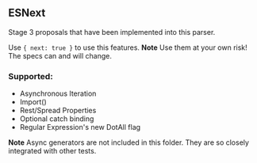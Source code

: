 ## ESNext

Stage 3 proposals that have been implemented into this parser.

Use `{ next: true }` to use this features. **Note** Use them at your own risk! The specs can and will change.

### Supported:

- Asynchronous Iteration
- Import()
- Rest/Spread Properties
- Optional catch binding
- Regular Expression's new DotAll flag

**Note** Async generators are not included in this folder. They are so closely integrated with other tests.